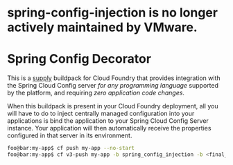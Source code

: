 # spring-config-injection is no longer actively maintained by VMware.

# Spring Config Decorator

This is a [supply](https://docs.cloudfoundry.org/buildpacks/understand-buildpacks.html) buildpack
for Cloud Foundry that provides integration with the Spring Cloud Config server *for any programming
language* supported by the platform, and requiring *zero application code changes*.

When this buildpack
is present in your Cloud Foundry deployment, all you will have to do to inject
centrally managed configuration into your applications is bind the application to your Spring Cloud
Config Server instance. Your application will then automatically receive the properties configured
in that server in its environment.

```sh
foo@bar:my-app$ cf push my-app --no-start
foo@bar:my-app$ cf v3-push my-app -b spring_config_injection -b <final_buildpack>

```
